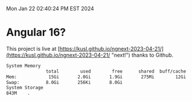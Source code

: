 Mon Jan 22 02:40:24 PM EST 2024

# Angular 16?


This project is live at [https://kusl.github.io/ngnext-2023-04-21/](https://kusl.github.io/ngnext-2023-04-21/ "next!") thanks to Github.

```bash
System Memory
               total        used        free      shared  buff/cache   available
Mem:            15Gi       2.0Gi       1.9Gi       275Mi        12Gi        13Gi
Swap:          8.0Gi       256Ki       8.0Gi
System Storage
843M	.
```
